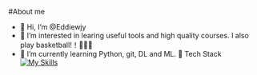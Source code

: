 #About me
- 👋 Hi, I’m @Eddiewjy
- 👀 I’m interested in learing useful tools and high quality courses. I also play basketball!！🏀🏀🏀
- 🌱 I’m currently learning Python, git, DL and ML.
🍉 Tech Stack
[![My Skills](https://skillicons.dev/icons?i=anaconda,c,css,gmail,latex,linux,obsidian,pytorch,py,vscode,windows)](https://skillicons.dev)
<!---
Eddiewjy/Eddiewjy is a ✨ special ✨ repository because its `README.md` (this file) appears on your GitHub profile.
You can click the Preview link to take a look at your changes.
--->
